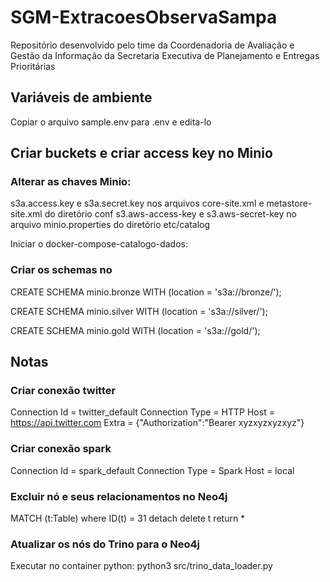 # SGM-ExtracoesObservaSampa

Repositório desenvolvido pelo time da Coordenadoria de Avaliação e Gestão da Informação da Secretaria Executiva de Planejamento e Entregas Prioritárias

## Variáveis de ambiente

Copiar o arquivo sample.env para .env e edita-lo

## Criar buckets e criar access key no Minio

### Alterar as chaves Minio:
s3a.access.key e s3a.secret.key nos arquivos core-site.xml e metastore-site.xml do diretório conf
s3.aws-access-key e s3.aws-secret-key no arquivo minio.properties do diretório etc/catalog

Iniciar o docker-compose-catalogo-dados:

### Criar os schemas no
CREATE SCHEMA minio.bronze
WITH (location = 's3a://bronze/');

CREATE SCHEMA minio.silver
WITH (location = 's3a://silver/');

CREATE SCHEMA minio.gold
WITH (location = 's3a://gold/');


## Notas 

### Criar conexão twitter
Connection Id = twitter_default
Connection Type = HTTP
Host = https://api.twitter.com
Extra = {"Authorization":"Bearer xyzxyzxyzxyz"}

### Criar conexão spark
Connection Id = spark_default
Connection Type = Spark
Host = local

### Excluir nó e seus relacionamentos no Neo4j
MATCH (t:Table) where ID(t) = 31 detach delete t return *

### Atualizar os nós do Trino para o Neo4j
Executar no container python:
python3 src/trino_data_loader.py

